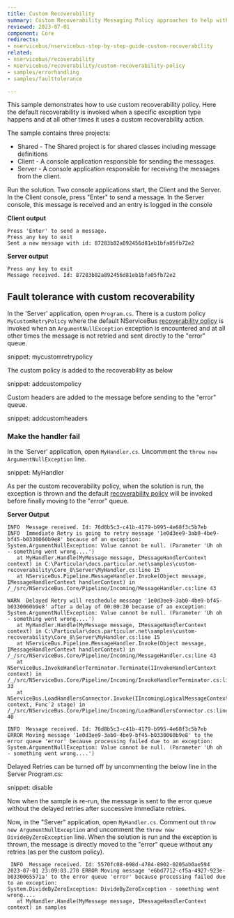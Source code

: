 ```yaml
---
title: Custom Recoverability
summary: Custom Recoverability Messaging Policy approaches to help with failure scenarios.
reviewed: 2023-07-01
component: Core
redirects:
- nservicebus/nservicebus-step-by-step-guide-custom-recoverability
related:
- nservicebus/recoverability
- nservicebus/recoverability/custom-recoverability-policy
- samples/errorhandling
- samples/faulttolerance

---
```


This sample demonstrates how to use custom recoverability policy. Here the default recoverability is invoked when a specific exception type happens and at all other times it uses a custom recoverability action.

The sample contains three projects:

- Shared - The Shared project is for shared classes including message definitions
- Client - A console application responsible for sending the messages.
- Server - A console application responsible for receiving the messages from the client.

Run the solution. Two console applications start, the Client and the Server.
In the Client console, press "Enter" to send a message.
In the Server console, this message is received and an entry is logged in the console


**Client output**

```
Press 'Enter' to send a message.
Press any key to exit
Sent a new message with id: 87283b82a892456d81eb1bfa05fb72e2
```

**Server output**

```
Press any key to exit
Message received. Id: 87283b82a892456d81eb1bfa05fb72e2
```

## Fault tolerance with custom recoverability

In the 'Server' application, open `Program.cs`. There is a custom policy `MyCustomRetryPolicy` where the default NServiceBus [recoverability policy](/nservicebus/recoverability/) is invoked when an `ArgumentNullException` exception is encountered and at all other times the message is not retried and sent directly to the "error" queue.

snippet: mycustomretrypolicy

The custom policy is added to the recoverability as below

snippet: addcustompolicy

Custom headers are added to the message before sending to the "error" queue.

snippet: addcustomheaders

### Make the handler fail

In the 'Server' application, open `MyHandler.cs`. Uncomment the `throw new ArgumentNullException` line.

snippet: MyHandler

As per the custom recoverability policy, when the solution is run, the exception is thrown and the default [recoverability policy](/nservicebus/recoverability/) will be invoked before finally moving to the "error" queue.


**Server Output**

```
INFO  Message received. Id: 76d8b5c3-c41b-4179-b995-4e68f3c5b7eb
INFO  Immediate Retry is going to retry message '1e0d3ee9-3ab0-4be9-bf45-b0330060b9e8' because of an exception:
System.ArgumentNullException: Value cannot be null. (Parameter 'Uh oh - something went wrong....')
   at MyHandler.Handle(MyMessage message, IMessageHandlerContext context) in C:\Particular\docs.particular.net\samples\custom-recoverability\Core_8\Server\MyHandler.cs:line 15
   at NServiceBus.Pipeline.MessageHandler.Invoke(Object message, IMessageHandlerContext handlerContext) in /_/src/NServiceBus.Core/Pipeline/Incoming/MessageHandler.cs:line 43

WARN  Delayed Retry will reschedule message '1e0d3ee9-3ab0-4be9-bf45-b0330060b9e8' after a delay of 00:00:30 because of an exception:
System.ArgumentNullException: Value cannot be null. (Parameter 'Uh oh - something went wrong....')
   at MyHandler.Handle(MyMessage message, IMessageHandlerContext context) in C:\Particular\docs.particular.net\samples\custom-recoverability\Core_8\Server\MyHandler.cs:line 15
   at NServiceBus.Pipeline.MessageHandler.Invoke(Object message, IMessageHandlerContext handlerContext) in /_/src/NServiceBus.Core/Pipeline/Incoming/MessageHandler.cs:line 43
   at NServiceBus.InvokeHandlerTerminator.Terminate(IInvokeHandlerContext context) in /_/src/NServiceBus.Core/Pipeline/Incoming/InvokeHandlerTerminator.cs:line 33
   at NServiceBus.LoadHandlersConnector.Invoke(IIncomingLogicalMessageContext context, Func`2 stage) in /_/src/NServiceBus.Core/Pipeline/Incoming/LoadHandlersConnector.cs:line 40

INFO  Message received. Id: 76d8b5c3-c41b-4179-b995-4e68f3c5b7eb
ERROR Moving message '1e0d3ee9-3ab0-4be9-bf45-b0330060b9e8' to the error queue 'error' because processing failed due to an exception:
System.ArgumentNullException: Value cannot be null. (Parameter 'Uh oh - something went wrong....')
```

Delayed Retries can be turned off by uncommenting the below line in the Server Program.cs:

snippet: disable

Now when the sample is re-run, the message is sent to the error queue without the delayed retries after successive immediate retries.

Now, in the "Server" application, open `MyHandler.cs`. Comment out `throw new ArgumentNullException` and uncomment the `throw new DivideByZeroException` line. When the solution is run and the exception is thrown, the message is directly moved to the "error" queue without any retries (as per the custom policy).

```
 INFO  Message received. Id: 5570fc08-098d-4784-8902-0205ab0ae594
2023-07-01 23:09:03.270 ERROR Moving message 'e6bd7712-cf5a-4927-923e-b0330065571a' to the error queue 'error' because processing failed due to an exception:
System.DivideByZeroException: DivideByZeroException - something went wrong....
   at MyHandler.Handle(MyMessage message, IMessageHandlerContext context) in samples

```

